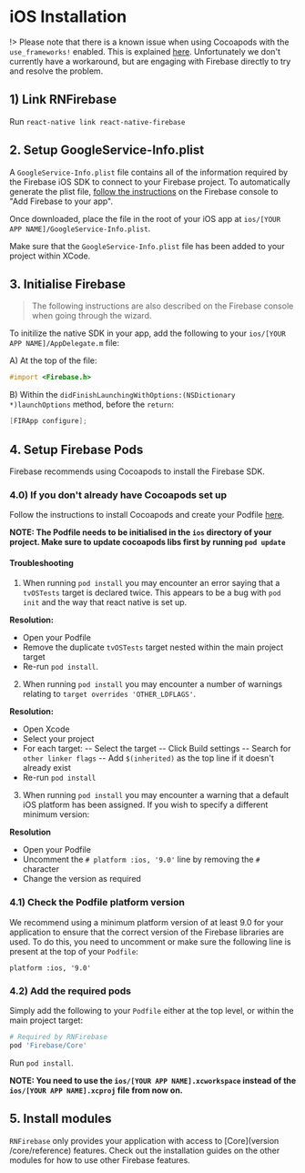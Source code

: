 # iOS Installation

!> Please note that there is a known issue when using Cocoapods with the `use_frameworks!` enabled.  This is explained [here](https://github.com/invertase/react-native-firebase/issues/252#issuecomment-316340974).  Unfortunately we don't currently have a workaround, but are engaging with Firebase directly to try and resolve the problem.

## 1) Link RNFirebase

Run `react-native link react-native-firebase`

## 2. Setup GoogleService-Info.plist

A `GoogleService-Info.plist` file contains all of the information required by the Firebase iOS SDK to connect to your Firebase project. To automatically generate the plist file, [follow the instructions](https://firebase.google.com/docs/ios/setup#add_firebase_to_your_app) on the Firebase console to "Add Firebase to your app".

Once downloaded, place the file in the root of your iOS app at `ios/[YOUR APP NAME]/GoogleService-Info.plist`.

Make sure that the `GoogleService-Info.plist` file has been added to your project within XCode.

## 3. Initialise Firebase

> The following instructions are also described on the Firebase console when going through the wizard.

To initilize the native SDK in your app, add the following to your `ios/[YOUR APP NAME]/AppDelegate.m` file:

A) At the top of the file:

```objectivec
#import <Firebase.h>
```

B) Within the `didFinishLaunchingWithOptions:(NSDictionary *)launchOptions` method, before the `return`:

```objectivec
[FIRApp configure];
```

## 4. Setup Firebase Pods

Firebase recommends using Cocoapods to install the Firebase SDK.

### 4.0) If you don't already have Cocoapods set up
Follow the instructions to install Cocoapods and create your Podfile [here](https://firebase.google.com/docs/ios/setup#add_the_sdk).

**NOTE: The Podfile needs to be initialised in the `ios` directory of your project. Make sure to update cocoapods libs first by running `pod update`**

#### Troubleshooting
1) When running `pod install` you may encounter an error saying that a `tvOSTests` target is declared twice. This appears to be a bug with `pod init` and the way that react native is set up.

**Resolution:**
- Open your Podfile
- Remove the duplicate `tvOSTests` target nested within the main project target
- Re-run `pod install`.

2) When running `pod install` you may encounter a number of warnings relating to `target overrides 'OTHER_LDFLAGS'`.

**Resolution:**
- Open Xcode
- Select your project
- For each target:
-- Select the target
-- Click Build settings
-- Search for `other linker flags`
-- Add `$(inherited)` as the top line if it doesn't already exist
- Re-run `pod install`

3) When running `pod install` you may encounter a warning that a default iOS platform has been assigned.  If you wish to specify a different minimum version:

**Resolution**
- Open your Podfile
- Uncomment the `# platform :ios, '9.0'` line by removing the `#` character
- Change the version as required

### 4.1) Check the Podfile platform version
We recommend using a minimum platform version of at least 9.0 for your application to ensure that the correct version of the Firebase libraries are used.  To do this, you need to uncomment or make sure the following line is present at the top of your `Podfile`:

`platform :ios, '9.0'`

### 4.2) Add the required pods
Simply add the following to your `Podfile` either at the top level, or within the main project target:

```ruby
# Required by RNFirebase
pod 'Firebase/Core'
```

Run `pod install`.

**NOTE: You need to use the `ios/[YOUR APP NAME].xcworkspace` instead of the `ios/[YOUR APP NAME].xcproj` file from now on.**

## 5. Install modules

`RNFirebase` only provides your application with access to [Core](version /core/reference) features. Check out the installation guides on the other modules for how to use other Firebase features.
